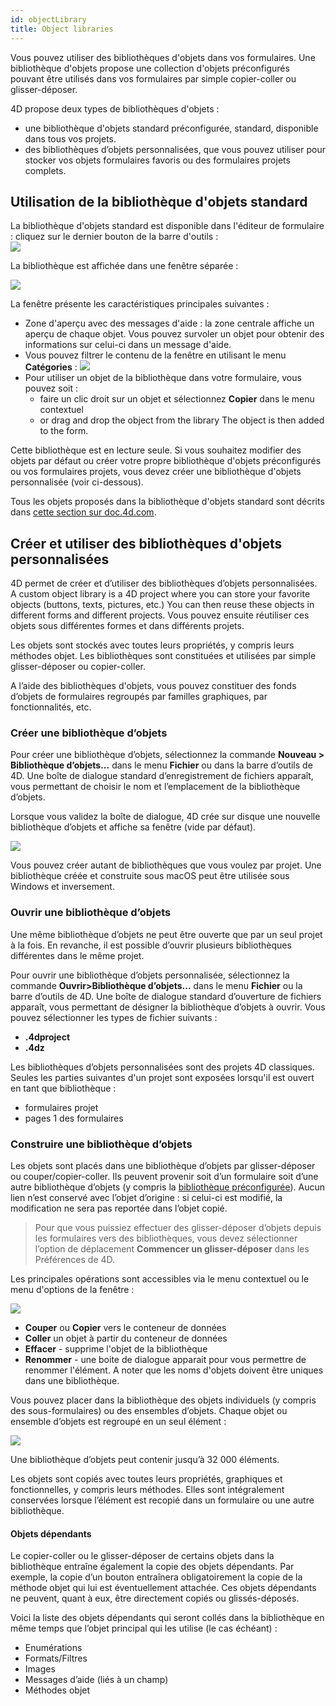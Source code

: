 ```yaml
---
id: objectLibrary
title: Object libraries
---
```



Vous pouvez utiliser des bibliothèques d'objets dans vos formulaires. Une bibliothèque d'objets propose une collection d'objets préconfigurés pouvant être utilisés dans vos formulaires par simple copier-coller ou glisser-déposer.

4D propose deux types de bibliothèques d'objets :

- une bibliothèque d'objets standard préconfigurée, standard, disponible dans tous vos projets.
- des bibliothèques d’objets personnalisées, que vous pouvez utiliser pour stocker vos objets formulaires favoris ou des formulaires projets complets.


## Utilisation de la bibliothèque d'objets standard

La bibliothèque d'objets standard est disponible dans l'éditeur de formulaire : cliquez sur le dernier bouton de la barre d'outils :  
![](../assets/en/FormEditor/library1.png)

La bibliothèque est affichée dans une fenêtre séparée :

![](../assets/en/FormEditor/library2.png)

La fenêtre présente les caractéristiques principales suivantes :

- Zone d'aperçu avec des messages d'aide : la zone centrale affiche un aperçu de chaque objet. Vous pouvez survoler un objet pour obtenir des informations sur celui-ci dans un message d'aide.
- Vous pouvez filtrer le contenu de la fenêtre en utilisant le menu **Catégories** : ![](../assets/en/FormEditor/library3.png)
- Pour utiliser un objet de la bibliothèque dans votre formulaire, vous pouvez soit :
    - faire un clic droit sur un objet et sélectionnez **Copier** dans le menu contextuel
    - or drag and drop the object from the library The object is then added to the form.

Cette bibliothèque est en lecture seule. Si vous souhaitez modifier des objets par défaut ou créer votre propre bibliothèque d'objets préconfigurés ou vos formulaires projets, vous devez créer une bibliothèque d'objets personnalisée (voir ci-dessous).

Tous les objets proposés dans la bibliothèque d'objets standard sont décrits dans [cette section sur doc.4d.com](https://doc.4d.com/4Dv17R6/4D/17-R6/Library-objects.200-4354586.en.html).


## Créer et utiliser des bibliothèques d'objets personnalisées

4D permet de créer et d’utiliser des bibliothèques d’objets personnalisées. A custom object library is a 4D project where you can store your favorite objects (buttons, texts, pictures, etc.) You can then reuse these objects in different forms and different projects. Vous pouvez ensuite réutiliser ces objets sous différentes formes et dans différents projets.

Les objets sont stockés avec toutes leurs propriétés, y compris leurs méthodes objet. Les bibliothèques sont constituées et utilisées par simple glisser-déposer ou copier-coller.

A l’aide des bibliothèques d'objets, vous pouvez constituer des fonds d’objets de formulaires regroupés par familles graphiques, par fonctionnalités, etc.


### Créer une bibliothèque d’objets

Pour créer une bibliothèque d’objets, sélectionnez la commande **Nouveau > Bibliothèque d’objets...** dans le menu **Fichier** ou dans la barre d’outils de 4D. Une boîte de dialogue standard d’enregistrement de fichiers apparaît, vous permettant de choisir le nom et l’emplacement de la bibliothèque d’objets.

Lorsque vous validez la boîte de dialogue, 4D crée sur disque une nouvelle bibliothèque d’objets et affiche sa fenêtre (vide par défaut).

![](../assets/en/FormEditor/library4.png)

Vous pouvez créer autant de bibliothèques que vous voulez par projet. Une bibliothèque créée et construite sous macOS peut être utilisée sous Windows et inversement.

### Ouvrir une bibliothèque d’objets

Une même bibliothèque d’objets ne peut être ouverte que par un seul projet à la fois. En revanche, il est possible d’ouvrir plusieurs bibliothèques différentes dans le même projet.

Pour ouvrir une bibliothèque d’objets personnalisée, sélectionnez la commande **Ouvrir>Bibliothèque d’objets...** dans le menu **Fichier** ou la barre d’outils de 4D. Une boîte de dialogue standard d’ouverture de fichiers apparaît, vous permettant de désigner la bibliothèque d’objets à ouvrir. Vous pouvez sélectionner les types de fichier suivants :
- **.4dproject**
- **.4dz**

Les bibliothèques d’objets personnalisées sont des projets 4D classiques. Seules les parties suivantes d'un projet sont exposées lorsqu'il est ouvert en tant que bibliothèque :

- formulaires projet
- pages 1 des formulaires


### Construire une bibliothèque d’objets

Les objets sont placés dans une bibliothèque d’objets par glisser-déposer ou couper/copier-coller. Ils peuvent provenir soit d’un formulaire soit d’une autre bibliothèque d’objets (y compris la [bibliothèque préconfigurée](#using-the-standard-object-library)). Aucun lien n’est conservé avec l’objet d’origine : si celui-ci est modifié, la modification ne sera pas reportée dans l’objet copié.

> Pour que vous puissiez effectuer des glisser-déposer d’objets depuis les formulaires vers des bibliothèques, vous devez sélectionner l’option de déplacement **Commencer un glisser-déposer** dans les Préférences de 4D.

Les principales opérations sont accessibles via le menu contextuel ou le menu d'options de la fenêtre :

![](../assets/en/FormEditor/library5.png)

- **Couper** ou **Copier** vers le conteneur de données
- **Coller** un objet à partir du conteneur de données
- **Effacer** - supprime l'objet de la bibliothèque
- **Renommer** - une boite de dialogue apparait pour vous permettre de renommer l'élément. A noter que les noms d'objets doivent être uniques dans une bibliothèque.


Vous pouvez placer dans la bibliothèque des objets individuels (y compris des sous-formulaires) ou des ensembles d’objets. Chaque objet ou ensemble d’objets est regroupé en un seul élément :

![](../assets/en/FormEditor/library6.png)

Une bibliothèque d’objets peut contenir jusqu’à 32 000 éléments.

Les objets sont copiés avec toutes leurs propriétés, graphiques et fonctionnelles, y compris leurs méthodes. Elles sont intégralement conservées lorsque l’élément est recopié dans un formulaire ou une autre bibliothèque.

#### Objets dépendants
Le copier-coller ou le glisser-déposer de certains objets dans la bibliothèque entraîne également la copie des objets dépendants. Par exemple, la copie d’un bouton entraînera obligatoirement la copie de la méthode objet qui lui est éventuellement attachée. Ces objets dépendants ne peuvent, quant à eux, être directement copiés ou glissés-déposés.

Voici la liste des objets dépendants qui seront collés dans la bibliothèque en même temps que l’objet principal qui les utilise (le cas échéant) :

- Enumérations
- Formats/Filtres
- Images
- Messages d’aide (liés à un champ)
- Méthodes objet


